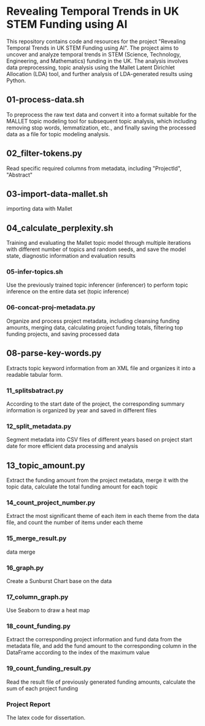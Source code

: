 # Revealing Temporal Trends in UK STEM Funding using AI

This repository contains code and resources for the project "Revealing Temporal Trends in UK STEM Funding using AI". The project aims to uncover and analyze temporal trends in STEM (Science, Technology, Engineering, and Mathematics) funding in the UK. The analysis involves data preprocessing, topic analysis using the Mallet Latent Dirichlet Allocation (LDA) tool, and further analysis of LDA-generated results using Python.

## 01-process-data.sh
To preprocess the raw text data and convert it into a format suitable for the MALLET topic modeling tool for subsequent topic analysis, which including removing stop words, lemmatization, etc., and finally saving the processed data as a file for topic modeling analysis.

## 02_filter-tokens.py
Read specific required columns from metadata, including "ProjectId", "Abstract"

## 03-import-data-mallet.sh
importing data with Mallet

## 04_calculate_perplexity.sh
Training and evaluating the Mallet topic model through multiple iterations with different number of topics and random seeds, and save the model state, diagnostic information and evaluation results

### 05-infer-topics.sh
Use the previously trained topic inferencer (inferencer) to perform topic inference on the entire data set (topic inference)

### 06-concat-proj-metadata.py
Organize and process project metadata, including cleansing funding amounts, merging data, calculating project funding totals, filtering top funding projects, and saving processed data

## 08-parse-key-words.py
Extracts topic keyword information from an XML file and organizes it into a readable tabular form.

### 11_splitsbatract.py
According to the start date of the project, the corresponding summary information is organized by year and saved in different files

### 12_split_metadata.py
Segment metadata into CSV files of different years based on project start date for more efficient data processing and analysis

## 13_topic_amount.py
Extract the funding amount from the project metadata, merge it with the topic data, calculate the total funding amount for each topic

### 14_count_project_number.py
Extract the most significant theme of each item in each theme from the data file, and count the number of items under each theme

### 15_merge_result.py
data merge

### 16_graph.py
Create a Sunburst Chart base on the data

### 17_column_graph.py
Use Seaborn to draw a heat map

### 18_count_funding.py
Extract the corresponding project information and fund data from the metadata file, and add the fund amount to the corresponding column in the DataFrame according to the index of the maximum value

### 19_count_funding_result.py
Read the result file of previously generated funding amounts, calculate the sum of each project funding

### Project Report
The latex code for dissertation.